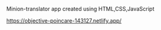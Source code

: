 Minion-translator app created using HTML,CSS,JavaScript 

https://objective-poincare-143127.netlify.app/
